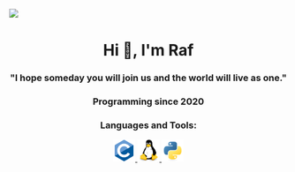 ![](https://cdn.pixabay.com/photo/2016/02/03/08/32/banner-1176676_960_720.jpg)
<h1 align="center">Hi 👋, I'm Raf</h1>
<h3 align="center">"I hope someday you will join us and the world will live as one."</h3>
<h3 align="center">Programming since 2020</h3>

<h3 align="center">Languages and Tools:</h3>
<p align="center"> <a href="https://www.cprogramming.com/" target="_blank" rel="noreferrer"> <img src="https://raw.githubusercontent.com/devicons/devicon/master/icons/c/c-original.svg" alt="c" width="40" height="40"/> </a> <a href="https://www.linux.org/" target="_blank" rel="noreferrer"> <img src="https://raw.githubusercontent.com/devicons/devicon/master/icons/linux/linux-original.svg" alt="linux" width="40" height="40"/> </a> <a href="https://www.python.org" target="_blank" rel="noreferrer"> 
<img src="https://raw.githubusercontent.com/devicons/devicon/master/icons/python/python-original.svg" alt="python" width="40" height="40"/> </a> </p>
